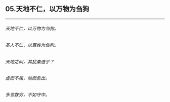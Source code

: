 ## 05.天地不仁，以万物为刍狗
---


###### 天地不仁，以万物为刍狗。

###### 圣人不仁，以百姓为刍狗。

###### 天地之间，其犹橐迭乎？

###### 虚而不屈，动而愈出。

###### 多言数穷，不如守中。

######  

